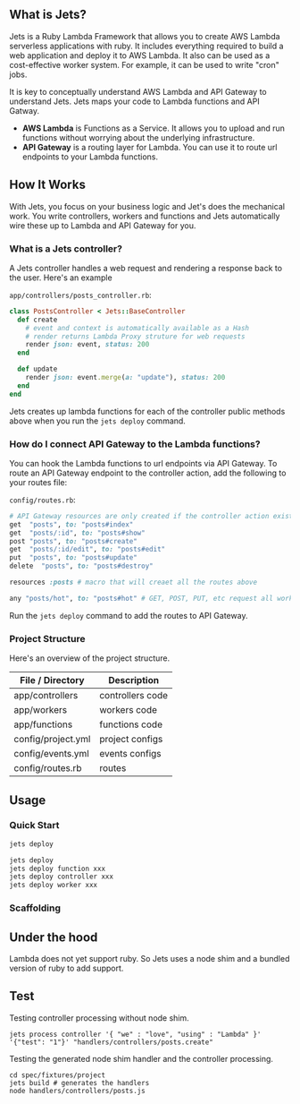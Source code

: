 ## What is Jets?

Jets is a Ruby Lambda Framework that allows you to create AWS Lambda serverless applications with ruby.  It includes everything required to build a web application and deploy it to AWS Lambda.  It also can be used as a cost-effective worker system. For example, it can be used to write "cron" jobs.

It is key to conceptually understand AWS Lambda and API Gateway to understand Jets.  Jets maps your code to Lambda functions and API Gatway.

* **AWS Lambda** is Functions as a Service. It allows you to upload and run functions without worrying about the underlying infrastructure.
* **API Gateway** is a routing layer for Lambda. You can use it to route url endpoints to your Lambda functions.

## How It Works

With Jets, you focus on your business logic and Jet's does the mechanical work. You write controllers, workers and functions and Jets automatically wire these up to Lambda and API Gateway for you.

### What is a Jets controller?

A Jets controller handles a web request and rendering a response back to the user.  Here's an example

`app/controllers/posts_controller.rb`:

```ruby
class PostsController < Jets::BaseController
  def create
    # event and context is automatically available as a Hash
    # render returns Lambda Proxy struture for web requests
    render json: event, status: 200
  end

  def update
    render json: event.merge(a: "update"), status: 200
  end
end
```

Jets creates up lambda functions for each of the controller public methods above when you run the `jets deploy` command.

### How do I connect API Gateway to the Lambda functions?

You can hook the Lambda functions to url endpoints via API Gateway.  To route an API Gateway endpoint to the controller action, add the following to your routes file:

`config/routes.rb`:

```ruby
# API Gateway resources are only created if the controller action exists.
get  "posts", to: "posts#index"
get  "posts/:id", to: "posts#show"
post "posts", to: "posts#create"
get  "posts/:id/edit", to: "posts#edit"
put  "posts", to: "posts#update"
delete  "posts", to: "posts#destroy"

resources :posts # macro that will creaet all the routes above

any "posts/hot", to: "posts#hot" # GET, POST, PUT, etc request all work
```

Run the `jets deploy` command to add the routes to API Gateway.

### Project Structure

Here's an overview of the project structure.

File / Directory  | Description
------------- | -------------
app/controllers  | controllers code
app/workers  | workers code
app/functions  | functions code
config/project.yml  | project configs
config/events.yml  | events configs
config/routes.rb  | routes


## Usage

### Quick Start

```sh
jets deploy

jets deploy
jets deploy function xxx
jets deploy controller xxx
jets deploy worker xxx
```

### Scaffolding



## Under the hood

Lambda does not yet support ruby. So Jets uses a node shim and a bundled version of ruby to add support.

## Test

Testing controller processing without node shim.

```
jets process controller '{ "we" : "love", "using" : "Lambda" }' '{"test": "1"}' "handlers/controllers/posts.create"
```

Testing the generated node shim handler and the controller processing.

```
cd spec/fixtures/project
jets build # generates the handlers
node handlers/controllers/posts.js
```